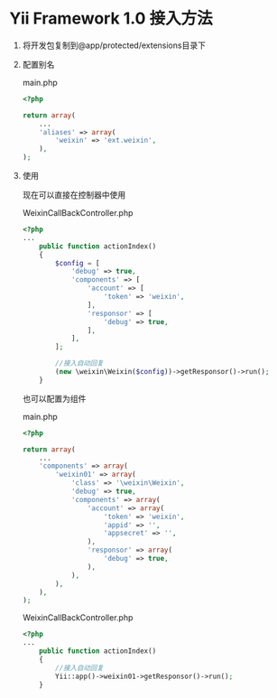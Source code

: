 # Yii Framework 1.0 接入方法

1. 将开发包复制到@app/protected/extensions目录下
2. 配置别名
 
	main.php
	```php
	<?php
	
	return array(
		...
		'aliases' => array(
			'weixin' => 'ext.weixin',
		),
	);
	```

3. 使用

	现在可以直接在控制器中使用
	
	WeixinCallBackController.php
	```php
	<?php
	...
		public function actionIndex()
		{
			$config = [
			    'debug' => true,
			    'components' => [
					'account' => [
						'token' => 'weixin',
					],
			        'responsor' => [
			            'debug' => true,
			        ],
			    ],
			];
	
			//接入自动回复
			(new \weixin\Weixin($config))->getResponsor()->run();
		}
	```
	也可以配置为组件
	
	main.php
	```php
	<?php
	
	return array(
		...
		'components' => array(
			'weixin01' => array(
				'class' => '\weixin\Weixin',
				'debug' => true,
				'components' => array(
					'account' => array(
						'token' => 'weixin',
						'appid' => '',
						'appsecret' => '',
					),
					'responsor' => array(
			            'debug' => true,
			        ),
				),
			),
		),
	);
	```
	WeixinCallBackController.php
	```php
	<?php
	...
		public function actionIndex()
		{
			//接入自动回复
			Yii::app()->weixin01->getResponsor()->run();
		}
	```